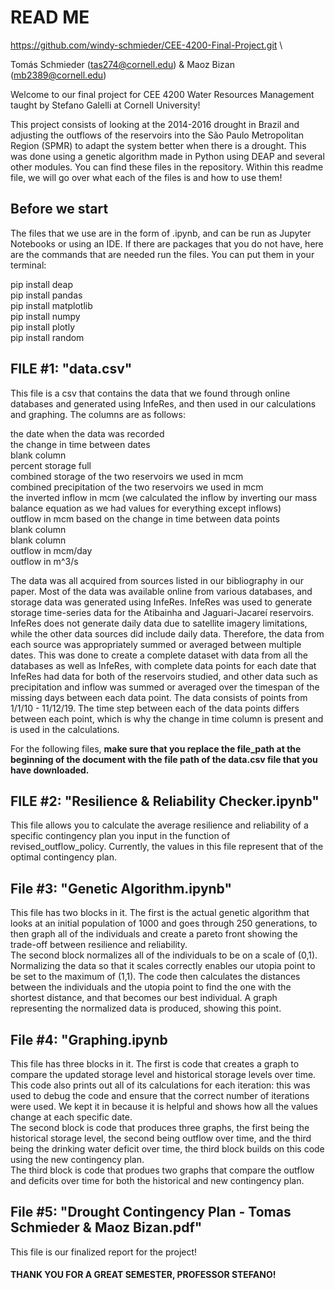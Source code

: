 # READ ME
https://github.com/windy-schmieder/CEE-4200-Final-Project.git \

Tomás Schmieder (tas274@cornell.edu) & Maoz Bizan (mb2389@cornell.edu)



Welcome to our final project for CEE 4200 Water Resources Management taught by Stefano Galelli at Cornell University!

This project consists of looking at the 2014-2016 drought in Brazil and adjusting the outflows of the reservoirs into the São Paulo Metropolitan Region (SPMR) to adapt the system better when there is a drought. This was done using a genetic algorithm made in Python using DEAP and several other modules. You can find these files in the repository. Within this readme file, we will go over what each of the files is and how to use them!

## Before we start

The files that we use are in the form of .ipynb, and can be run as Jupyter Notebooks or using an IDE. If there are packages that you do not have, here are the commands that are needed run the files. You can put them in your terminal:

  pip install deap \
  pip install pandas\
  pip install matplotlib\
  pip install numpy\
  pip install plotly\
  pip install random
  

## FILE #1: "data.csv"

This file is a csv that contains the data that we found through online databases and generated using InfeRes, and then used in our calculations and graphing. The columns are as follows:

  the date when the data was recorded \
  the change in time between dates \
  blank column \
  percent storage full \
  combined storage of the two reservoirs we used in mcm \
  combined precipitation of the two reservoirs we used in mcm \
  the inverted inflow in mcm (we calculated the inflow by inverting our mass balance equation as we had values for everything except inflows) \
  outflow in mcm based on the change in time between data points \
  blank column \
  blank column \
  outflow in mcm/day \
  outflow in m^3/s

The data was all acquired from sources listed in our bibliography in our paper. Most of the data was available online from various databases, and storage data was generated using InfeRes. InfeRes was used to generate storage time-series data for the Atibainha and Jaguari-Jacareí reservoirs. 
InfeRes does not generate daily data due to satellite imagery limitations, while the other data sources did include daily data. Therefore, the data from each source was appropriately summed or averaged between multiple dates. This was done to create a complete dataset with data from all the databases as well as InfeRes, with complete data points for each date that InfeRes had data for both of the reservoirs studied, and other data such as precipitation and inflow was summed or averaged over the timespan of the missing days between each data point.
The data consists of points from 1/1/10 - 11/12/19. The time step between each of the data points differs between each point, which is why the change in time column is present and is used in the calculations.

For the following files, **make sure that you replace the file_path at the beginning of the document with the file path of the data.csv file that you have downloaded.**
## FILE #2: "Resilience & Reliability Checker.ipynb"

This file allows you to calculate the average resilience and reliability of a specific contingency plan you input in the function of revised_outflow_policy. Currently, the values in this file represent that of the optimal contingency plan.

## File #3: "Genetic Algorithm.ipynb"

This file has two blocks in it. The first is the actual genetic algorithm that looks at an initial population of 1000 and goes through 250 generations, to then graph all of the individuals and create a pareto front showing the trade-off between resilience and reliability. \
The second block normalizes all of the individuals to be on a scale of (0,1). Normalizing the data so that it scales correctly enables our utopia point to be set to the maximum of (1,1). The code then calculates the distances between the individuals and the utopia point to find the one with the shortest distance, and that becomes our best individual. A graph representing the normalized data is produced, showing this point.

## File #4: "Graphing.ipynb

This file has three blocks in it. The first is code that creates a graph to compare the updated storage level and historical storage levels over time. This code also prints out all of its calculations for each iteration: this was used to debug the code and ensure that the correct number of iterations were used. We kept it in because it is helpful and shows how all the values change at each specific date. \
The second block is code that produces three graphs, the first being the historical storage level, the second being outflow over time, and the third being the drinking water deficit over time, the third block builds on this code using the new contingency plan. \
The third block is code that produes two graphs that compare the outflow and deficits over time for both the historical and new contingency plan.

## File #5: "Drought Contingency Plan - Tomas Schmieder & Maoz Bizan.pdf"

This file is our finalized report for the project!

#### THANK YOU FOR A GREAT SEMESTER, PROFESSOR STEFANO!

